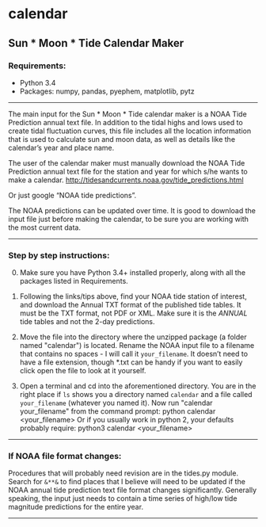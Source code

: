 # calendar
## Sun * Moon * Tide Calendar Maker

### Requirements:
- Python 3.4
- Packages: numpy, pandas, pyephem, matplotlib, pytz
 
----------------------

The main input for the Sun * Moon * Tide calendar maker is a NOAA Tide Prediction annual text file. In addition to the tidal highs and lows used to create tidal fluctuation curves, this file includes all the location information that is used to calculate sun and moon data, as well as details like the calendar’s year and place name.

The user of the calendar maker must manually download the NOAA Tide Prediction annual text file for the station and year for which s/he wants to make a calendar. 
http://tidesandcurrents.noaa.gov/tide_predictions.html

Or just google “NOAA tide predictions”.

The NOAA predictions can be updated over time. It is good to download the input file just before making the calendar, to be sure you are working with the most current data.

-------------

### Step by step instructions:

0. Make sure you have Python 3.4+ installed properly, along with all the packages listed in Requirements.

1. Following the links/tips above, find your NOAA tide station of interest, and download the Annual TXT format of the published tide tables. It must be the TXT format, not PDF or XML. Make sure it is the *ANNUAL* tide tables and not the 2-day predictions.

2. Move the file into the directory where the unzipped package (a folder named "calendar") is located. Rename the NOAA input file to a filename that contains no spaces - I will call it `your_filename`. It doesn’t need to have a file extension, though \*.txt can be handy if you want to easily click open the file to look at it yourself.

3. Open a terminal and cd into the aforementioned directory. You are in the right place if `ls` shows you a directory named `calendar` and a file called `your_filename` (whatever you named it). Now run "calendar your_filename" from the command prompt:
    python calendar <your_filename>
Or if you usually work in python 2, your defaults probably require:
    python3 calendar <your_filename>

--------
### If NOAA file format changes:

Procedures that will probably need revision are in the tides.py module. Search for `&**&` to find places that I believe will need to be updated if the NOAA annual tide prediction text file format changes significantly. Generally speaking, the input just needs to contain a time series of high/low tide magnitude predictions for the entire year.

---------
